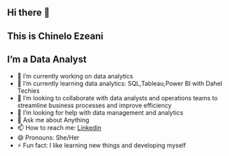 ## Hi there 👋 
## This is Chinelo Ezeani
## I’m a Data Analyst  




- 🔭 I’m currently working on data analytics 
- 🌱 I’m currently learning data analytics: SQL,Tableau,Power BI with Dahel Techies
- 👯 I’m looking to collaborate with data analysts and operations teams to streamline business processes and improve efficiency
- 🤔 I’m looking for help with data management and analytics
- 💬 Ask me about Anything
- 📫 How to reach me: [Linkedin](https://www.linkedin.com/in/chinelo-ezeani-416905263/)
- 😄 Pronouns: She/Her
- ⚡ Fun fact: I like learning new things and developing myself

